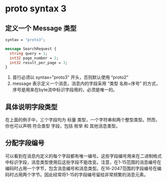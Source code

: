 # proto syntax 3

## 定义一个 Message 类型

``` proto
syntax = "proto3";

message SearchRequest {
  string query = 1;
  int32 page_number = 2;
  int32 result_per_page = 3;
}
```

1. 首行必须以 syntax="proto3" 开头，否则默认使用 “proto2"
2. message 表示定义一个消息，消息内的字段采用  “类型 名称=序号” 的方式，序号是用来在byte流中标识字段用的，必须是唯一的。

## 具体说明字段类型

在上面的例子中，三个字段均为 标量 类型，一个字符串和两个整型类型。然而，你也可以声明 符合类型 字段，包括 枚举 和 其他消息类型。

## 分配字段编号
可以看到在消息内定义的每个字段都有唯一编号。这些字段编号用来在二进制格式中标识字段，消息类型使用后这些字段不能改变。注意，在1-15范围的消息编号在编码时占用一个字节，包含消息编号和消息类型。在16-2047范围的字段编号在编码时占用两个字节。因此经常将1-15的字段编号留给非常频繁的消息元素。
